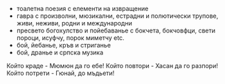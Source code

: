 - тоалетна поезия с елементи на извращение
- гавра с произволни, мюзикални, естрадни и полютически трупове, живи, неживи, родни и международни
- пресвето богохулство и пойебаванье с бокчета, бокчовфци, свети пороци, исуфчу, порок миметчу etc.
- бой, йебанье, кръв и стриганье
- бой, дранье и српска музика

Който краде - Мюмюн да го ебе!
Който повтори - Хасан да го разпори!
Който потрети - Гюнай, до мъдьети!

